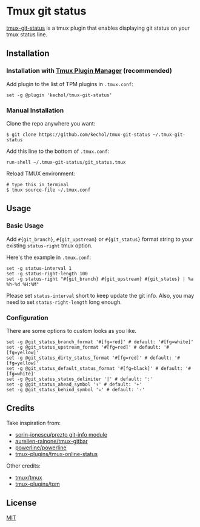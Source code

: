 # Tmux git status

[tmux-git-status](https://github.com/kechol/tmux-git-status) is a tmux plugin that enables displaying git status on your tmux status line.


## Installation

### Installation with [Tmux Plugin Manager](https://github.com/tmux-plugins/tpm) (recommended)

Add plugin to the list of TPM plugins in `.tmux.conf`:

```tmux
set -g @plugin 'kechol/tmux-git-status'
```


### Manual Installation

Clone the repo anywhere you want:

```console
$ git clone https://github.com/kechol/tmux-git-status ~/.tmux-git-status
```

Add this line to the bottom of `.tmux.conf`:

```tmux
run-shell ~/.tmux-git-status/git_status.tmux
```

Reload TMUX environment:

```console
# type this in terminal
$ tmux source-file ~/.tmux.conf
```


## Usage

### Basic Usage

Add `#{git_branch}`, `#{git_upstream}` or `#{git_status}` format string to your existing `status-right` tmux
option.

Here's the example in `.tmux.conf`:

```tmux
set -g status-interval 1
set -g status-right-length 100
set -g status-right "#{git_branch} #{git_upstream} #{git_status} | %a %h-%d %H:%M"
```

Please set `status-interval` short to keep update the git info. Also, you may need to set `status-right-length` long enough.

### Configuration

There are some options to custom looks as you like.

```tmux
set -g @git_status_branch_format '#[fg=red]' # default: '#[fg=white]'
set -g @git_status_upstream_format '#[fg=red]' # default: '#[fg=yellow]'
set -g @git_status_dirty_status_format '#[fg=red]' # default: '#[fg=yellow]'
set -g @git_status_default_status_format '#[fg=black]' # default: '#[fg=white]'
set -g @git_status_status_delimiter '|' # default: ':'
set -g @git_status_ahead_symbol '↑' # default: '+'
set -g @git_status_behind_symbol '↓' # default: '-'
```


## Credits

Take inspiration from:

- [sorin-ionescu/prezto git-info module](https://github.com/sorin-ionescu/prezto)
- [aurelien-rainone/tmux-gitbar](https://github.com/aurelien-rainone/tmux-gitbar)
- [powerline/powerline](https://github.com/powerline/powerline)
- [tmux-plugins/tmux-online-status](https://github.com/tmux-plugins/tmux-online-status)

Other credits:
- [tmux/tmux](https://github.com/tmux/tmux)
- [tmux-plugins/tpm](https://github.com/tmux-plugins/tpm)

## License

[MIT](LICENSE.md)
